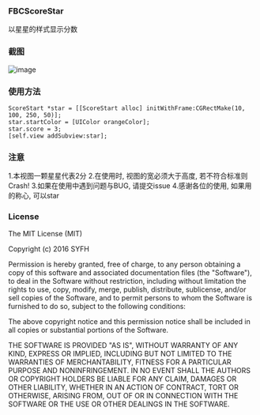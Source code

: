 ### FBCScoreStar
以星星的样式显示分数

### 截图
![image](https://github.com/SYFH/FBCScoreStart/blob/master/PrintScreen.gif)

### 使用方法
```
ScoreStart *star = [[ScoreStart alloc] initWithFrame:CGRectMake(10, 100, 250, 50)];
star.startColor = [UIColor orangeColor];
star.score = 3;
[self.view addSubview:star];
```

### 注意
1.本视图一颗星星代表2分
2.在使用时, 视图的宽必须大于高度, 若不符合标准则Crash!
3.如果在使用中遇到问题与BUG, 请提交issue
4.感谢各位的使用, 如果用的称心, 可以star

### License
The MIT License (MIT)

Copyright (c) 2016 SYFH

Permission is hereby granted, free of charge, to any person obtaining a copy
of this software and associated documentation files (the "Software"), to deal
in the Software without restriction, including without limitation the rights
to use, copy, modify, merge, publish, distribute, sublicense, and/or sell
copies of the Software, and to permit persons to whom the Software is
furnished to do so, subject to the following conditions:

The above copyright notice and this permission notice shall be included in all
copies or substantial portions of the Software.

THE SOFTWARE IS PROVIDED "AS IS", WITHOUT WARRANTY OF ANY KIND, EXPRESS OR
IMPLIED, INCLUDING BUT NOT LIMITED TO THE WARRANTIES OF MERCHANTABILITY,
FITNESS FOR A PARTICULAR PURPOSE AND NONINFRINGEMENT. IN NO EVENT SHALL THE
AUTHORS OR COPYRIGHT HOLDERS BE LIABLE FOR ANY CLAIM, DAMAGES OR OTHER
LIABILITY, WHETHER IN AN ACTION OF CONTRACT, TORT OR OTHERWISE, ARISING FROM,
OUT OF OR IN CONNECTION WITH THE SOFTWARE OR THE USE OR OTHER DEALINGS IN THE
SOFTWARE.
